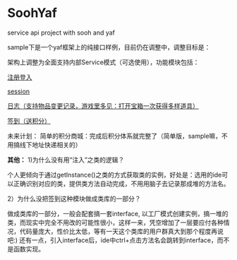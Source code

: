 SoohYaf
===================

service api project with sooh and yaf

sample下是一个yaf框架上的纯接口样例，目前仍在调整中，调整目标是：

架构上调整为全面支持内部Service模式（可选使用），功能模块包括：

[注册登入](mds/passport.md "注册登入")

[session](mds/session.md "session")

[日志（支持物品变更记录，游戏里多见：打开宝箱一次获得多样道具）](mds/log.md "日志")

[签到（送积分）](mds/checkin.md "签到（送积分）")

未来计划：
简单的积分商城：完成后积分体系就完整了（简单版，sample嘛，不用搞线下地址快递相关的）

**其他：**
1)为什么没有用“注入”之类的逻辑？

个人更倾向于通过getInstance()之类的方式获取类的实例，好处是：选用的ide可以正确识别对应的类，提供类方法自动完成，不用用脑子去记录那成堆的方法名。

2）为什么没把签到这种模块做成类库的一部分？

做成类库的一部分，一般会配套搞一套interface, 以工厂模式创建实例，搞一堆的类，而现实中完全不用改的可能性很小，这样一来，凭空增加了一层要应付各种情况，代码量庞大，性价比太低，等有一天这个类库的用户群真大到那个程度再说吧:)
还有一点，引入interface后，ide中ctrl+点击方法名会跳转到interface，而不是函数实现。